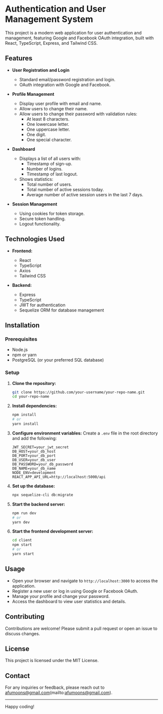 # Authentication and User Management System

This project is a modern web application for user authentication and management, featuring Google and Facebook OAuth integration, built with React, TypeScript, Express, and Tailwind CSS.

## Features

- **User Registration and Login**
  - Standard email/password registration and login.
  - OAuth integration with Google and Facebook.

- **Profile Management**
  - Display user profile with email and name.
  - Allow users to change their name.
  - Allow users to change their password with validation rules:
    - At least 8 characters.
    - One lowercase letter.
    - One uppercase letter.
    - One digit.
    - One special character.

- **Dashboard**
  - Displays a list of all users with:
    - Timestamp of sign-up.
    - Number of logins.
    - Timestamp of last logout.
  - Shows statistics:
    - Total number of users.
    - Total number of active sessions today.
    - Average number of active session users in the last 7 days.

- **Session Management**
  - Using cookies for token storage.
  - Secure token handling.
  - Logout functionality.

## Technologies Used

- **Frontend:**
  - React
  - TypeScript
  - Axios
  - Tailwind CSS

- **Backend:**
  - Express
  - TypeScript
  - JWT for authentication
  - Sequelize ORM for database management

## Installation

### Prerequisites

- Node.js
- npm or yarn
- PostgreSQL (or your preferred SQL database)

### Setup

1. **Clone the repository:**
    ```bash
    git clone https://github.com/your-username/your-repo-name.git
    cd your-repo-name
    ```

2. **Install dependencies:**
    ```bash
    npm install
    # or
    yarn install
    ```

3. **Configure environment variables:**
   Create a `.env` file in the root directory and add the following:
    ```plaintext
    JWT_SECRET=your_jwt_secret
    DB_HOST=your_db_host
    DB_PORT=your_db_port
    DB_USER=your_db_user
    DB_PASSWORD=your_db_password
    DB_NAME=your_db_name
    NODE_ENV=development
    REACT_APP_API_URL=http://localhost:5000/api
    ```

4. **Set up the database:**
    ```bash
    npx sequelize-cli db:migrate
    ```

5. **Start the backend server:**
    ```bash
    npm run dev
    # or
    yarn dev
    ```

6. **Start the frontend development server:**
    ```bash
    cd client
    npm start
    # or
    yarn start
    ```

## Usage

- Open your browser and navigate to `http://localhost:3000` to access the application.
- Register a new user or log in using Google or Facebook OAuth.
- Manage your profile and change your password.
- Access the dashboard to view user statistics and details.

## Contributing

Contributions are welcome! Please submit a pull request or open an issue to discuss changes.

## License

This project is licensed under the MIT License.

## Contact

For any inquiries or feedback, please reach out to afumoons@gmail.com(mailto:afumoons@gmail.com).

---

Happy coding!
